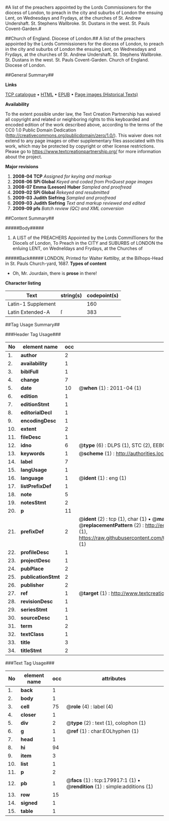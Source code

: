 #A list of the preachers appointed by the Lords Commissioners for the diocess of London, to preach in the city and suburbs of London the ensuing Lent, on Wednesdays and Frydays, at the churches of St. Andrew Undershaft. St. Stephens Wallbroke. St. Dustans in the west. St. Pauls Covent-Garden.#

##Church of England. Diocese of London.##
A list of the preachers appointed by the Lords Commissioners for the diocess of London, to preach in the city and suburbs of London the ensuing Lent, on Wednesdays and Frydays, at the churches of St. Andrew Undershaft. St. Stephens Wallbroke. St. Dustans in the west. St. Pauls Covent-Garden.
Church of England. Diocese of London.

##General Summary##

**Links**

[TCP catalogue](http://www.ota.ox.ac.uk/tcp/)  • 
[HTML](http://tei.it.ox.ac.uk/tcp/Texts-HTML/free/B04/B04090.html)  • 
[EPUB](http://tei.it.ox.ac.uk/tcp/Texts-EPUB/free/B04/B04090.epub) • 
[Page images (Historical Texts)](https://historicaltexts.jisc.ac.uk/eebo-53299172e)

**Availability**

To the extent possible under law, the Text Creation Partnership has waived all copyright and related or neighboring rights to this keyboarded and encoded edition of the work described above, according to the terms of the CC0 1.0 Public Domain Dedication (http://creativecommons.org/publicdomain/zero/1.0/). This waiver does not extend to any page images or other supplementary files associated with this work, which may be protected by copyright or other license restrictions. Please go to https://www.textcreationpartnership.org/ for more information about the project.

**Major revisions**

1. __2008-04__ __TCP__ *Assigned for keying and markup*
1. __2008-06__ __SPi Global__ *Keyed and coded from ProQuest page images*
1. __2008-07__ __Emma (Leeson) Huber__ *Sampled and proofread*
1. __2009-02__ __SPi Global__ *Rekeyed and resubmitted*
1. __2009-03__ __Judith Siefring__ *Sampled and proofread*
1. __2009-03__ __Judith Siefring__ *Text and markup reviewed and edited*
1. __2009-09__ __pfs__ *Batch review (QC) and XML conversion*

##Content Summary##

#####Body#####

1. A LIST of the PREACHERS Appointed by the Lords Commiſſioners for the Dioceſs of London, To Preach in the CITY and SUBURBS of LONDON the enſuing LENT, on Wedneſdays and Frydays, at the Churches of

#####Back#####
LONDON, Printed for Walter Kettilby, at the Biſhops-Head in St. Pauls Church-yard, 1687.
**Types of content**

  * Oh, Mr. Jourdain, there is **prose** in there!

**Character listing**


|Text|string(s)|codepoint(s)|
|---|---|---|
|Latin-1 Supplement| |160|
|Latin Extended-A|ſ|383|

##Tag Usage Summary##

###Header Tag Usage###

|No|element name|occ|attributes|
|---|---|---|---|
|1.|__author__|2||
|2.|__availability__|1||
|3.|__biblFull__|1||
|4.|__change__|7||
|5.|__date__|10| @__when__ (1) : 2011-04 (1)|
|6.|__edition__|1||
|7.|__editionStmt__|1||
|8.|__editorialDecl__|1||
|9.|__encodingDesc__|1||
|10.|__extent__|2||
|11.|__fileDesc__|1||
|12.|__idno__|6| @__type__ (6) : DLPS (1), STC (2), EEBO-CITATION (1), OCLC (1), VID (1)|
|13.|__keywords__|1| @__scheme__ (1) : http://authorities.loc.gov/ (1)|
|14.|__label__|7||
|15.|__langUsage__|1||
|16.|__language__|1| @__ident__ (1) : eng (1)|
|17.|__listPrefixDef__|1||
|18.|__note__|5||
|19.|__notesStmt__|2||
|20.|__p__|11||
|21.|__prefixDef__|2| @__ident__ (2) : tcp (1), char (1)  •  @__matchPattern__ (2) : ([0-9\-]+):([0-9IVX]+) (1), (.+) (1)  •  @__replacementPattern__ (2) : http://eebo.chadwyck.com/downloadtiff?vid=$1&page=$2 (1), https://raw.githubusercontent.com/textcreationpartnership/Texts/master/tcpchars.xml#$1 (1)|
|22.|__profileDesc__|1||
|23.|__projectDesc__|1||
|24.|__pubPlace__|2||
|25.|__publicationStmt__|2||
|26.|__publisher__|2||
|27.|__ref__|1| @__target__ (1) : http://www.textcreationpartnership.org/docs/. (1)|
|28.|__revisionDesc__|1||
|29.|__seriesStmt__|1||
|30.|__sourceDesc__|1||
|31.|__term__|2||
|32.|__textClass__|1||
|33.|__title__|3||
|34.|__titleStmt__|2||


###Text Tag Usage###

|No|element name|occ|attributes|
|---|---|---|---|
|1.|__back__|1||
|2.|__body__|1||
|3.|__cell__|75| @__role__ (4) : label (4)|
|4.|__closer__|1||
|5.|__div__|2| @__type__ (2) : text (1), colophon (1)|
|6.|__g__|1| @__ref__ (1) : char:EOLhyphen (1)|
|7.|__head__|1||
|8.|__hi__|94||
|9.|__item__|3||
|10.|__list__|1||
|11.|__p__|2||
|12.|__pb__|1| @__facs__ (1) : tcp:179917:1 (1)  •  @__rendition__ (1) : simple:additions (1)|
|13.|__row__|15||
|14.|__signed__|1||
|15.|__table__|1||
